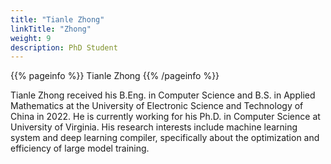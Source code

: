 ```yaml
---
title: "Tianle Zhong"
linkTitle: "Zhong"
weight: 9
description: PhD Student
---
```


{{% pageinfo %}}
Tianle Zhong
{{% /pageinfo %}}

Tianle Zhong received his B.Eng. in Computer Science and B.S. in
Applied Mathematics at the University of Electronic Science and
Technology of China in 2022. He is currently working for his Ph.D. in
Computer Science at University of Virginia. His research interests
include machine learning system and deep learning compiler,
specifically about the optimization and efficiency of large model
training.
